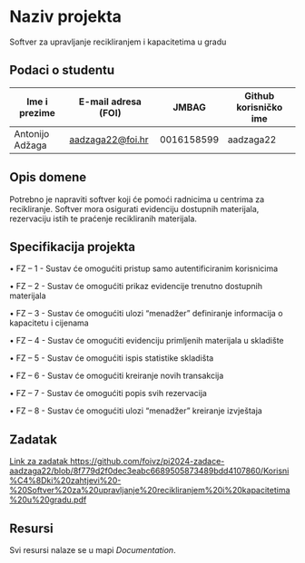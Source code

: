 # Naziv projekta
Softver za upravljanje recikliranjem i kapacitetima u gradu
## Podaci o studentu
Ime i prezime | E-mail adresa (FOI) | JMBAG | Github korisničko ime
------------  | ------------------- | ----- | ---------------------
Antonijo Adžaga | aadzaga22@foi.hr | 0016158599 | aadzaga22


## Opis domene
Potrebno je napraviti softver koji će pomoći radnicima u centrima za recikliranje. Softver mora osigurati evidenciju dostupnih materijala, rezervaciju istih te praćenje
recikliranih materijala. 
## Specifikacija projekta
•	FZ – 1 - Sustav će omogućiti pristup samo autentificiranim korisnicima

•	FZ – 2 - Sustav će omogućiti prikaz evidencije trenutno dostupnih materijala 

•	FZ – 3 - Sustav će omogućiti ulozi “menadžer” definiranje informacija o kapacitetu i cijenama 

•	FZ – 4 - Sustav će omogućiti evidenciju primljenih materijala u skladište 

•	FZ – 5 - Sustav će omogućiti ispis statistike skladišta  

•	FZ – 6 - Sustav će omogućiti kreiranje novih transakcija  

•	FZ – 7 - Sustav će omogućiti popis svih rezervacija  

•	FZ – 8 - Sustav će omogućiti ulozi “menadžer” kreiranje izvještaja 

## Zadatak
[Link za zadatak
](https://github.com/foivz/pi2024-zadace-aadzaga22/blob/8f779d2f0dec3eabc6689505873489bdd4107860/Korisni%C4%8Dki%20zahtjevi%20-%20Softver%20za%20upravljanje%20recikliranjem%20i%20kapacitetima%20u%20gradu.pdf)https://github.com/foivz/pi2024-zadace-aadzaga22/blob/8f779d2f0dec3eabc6689505873489bdd4107860/Korisni%C4%8Dki%20zahtjevi%20-%20Softver%20za%20upravljanje%20recikliranjem%20i%20kapacitetima%20u%20gradu.pdf
## Resursi

Svi resursi nalaze se u mapi _Documentation_.
